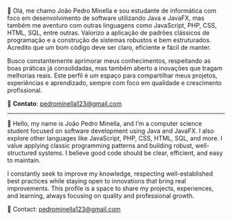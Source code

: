 👋 Olá, me chamo João Pedro Minella e sou estudante de informática com foco em desenvolvimento de software utilizando Java e JavaFX, mas também me aventuro com outras linguagens como JavaScript, PHP, CSS, HTML, SQL, entre outras. Valorizo a aplicação de padrões clássicos de programação e a construção de sistemas robustos e bem estruturados. Acredito que um bom código deve ser claro, eficiente e fácil de manter.

Busco constantemente aprimorar meus conhecimentos, respeitando as boas práticas já consolidadas, mas também aberto a inovações que tragam melhorias reais. Este perfil é um espaço para compartilhar meus projetos, experiências e aprendizado, sempre com foco em qualidade e crescimento profissional.

📧 **Contato**: pedrominella123@gmail.com

-----------------------------------------------------------------------------------------------------------------------------------------------------------------------------------------------------------------

👋 Hello, my name is João Pedro Minella, and I’m a computer science student focused on software development using Java and JavaFX. I also explore other languages like JavaScript, PHP, CSS, HTML, SQL, and more. I value applying classic programming patterns and building robust, well-structured systems. I believe good code should be clear, efficient, and easy to maintain.

I constantly seek to improve my knowledge, respecting well-established best practices while staying open to innovations that bring real improvements. This profile is a space to share my projects, experiences, and learning, always focusing on quality and professional growth.

📧 Contact: pedrominella123@gmail.com


<!---
JoaoPedroMinella2007/JoaoPedroMinella2007 is a ✨ special ✨ repository because its `README.md` (this file) appears on your GitHub profile.
You can click the Preview link to take a look at your changes.
--->
